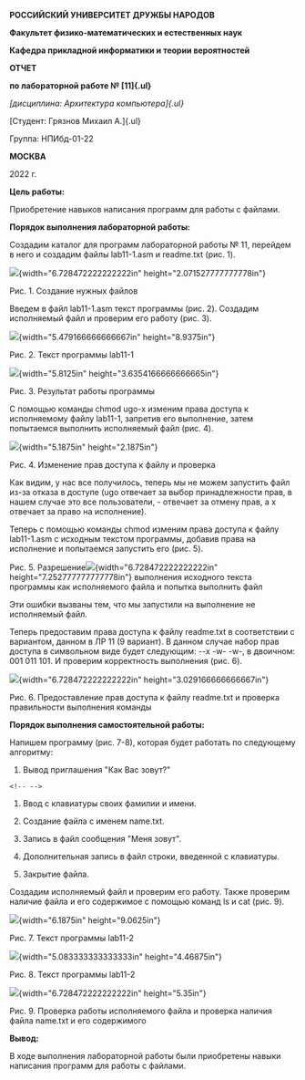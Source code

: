 **РОССИЙСКИЙ УНИВЕРСИТЕТ ДРУЖБЫ НАРОДОВ**

**Факультет физико-математических и естественных наук**

**Кафедра прикладной информатики и теории вероятностей**

**ОТЧЕТ**

**по лабораторной работе № [11]{.ul}**

*[дисциплина: Архитектура компьютера]{.ul}*

[Студент: Грязнов Михаил А.]{.ul}

Группа: НПИбд-01-22

**МОСКВА**

2022 г.

**Цель работы:**

Приобретение навыков написания программ для работы с файлами.

**Порядок выполнения лабораторной работы:**

Создадим каталог для программ лабораторной работы № 11, перейдем в него
и создадим файлы lab11-1.asm и readme.txt (рис. 1).

![](media/image1.png){width="6.728472222222222in"
height="2.071527777777778in"}

Рис. 1. Создание нужных файлов

Введем в файл lab11-1.asm текст программы (рис. 2). Создадим исполняемый
файл и проверим его работу (рис. 3).

![](media/image2.png){width="5.479166666666667in"
height="8.9375in"}

Рис. 2. Текст программы lab11-1

![](media/image3.png){width="5.8125in"
height="3.6354166666666665in"}

Рис. 3. Результат работы программы

С помощью команды chmod ugo-x изменим права доступа к исполняемому файлу
lab11-1, запретив его выполнение, затем попытаемся выполнить исполняемый
файл (рис. 4).

![](media/image4.png){width="5.1875in"
height="2.1875in"}

Рис. 4. Изменение прав доступа к файлу и проверка

Как видим, у нас все получилось, теперь мы не можем запустить файл из-за
отказа в доступе (ugo отвечает за выбор принадлежности прав, в нашем
случае это все пользователи, - отвечает за отмену прав, а x отвечает за
право на исполнение).

Теперь с помощью команды chmod изменим права доступа к файлу lab11-1.asm
с исходным текстом программы, добавив права на исполнение и попытаемся
запустить его (рис. 5).

Рис. 5.
Разрешение![](media/image5.png){width="6.728472222222222in"
height="7.252777777777778in"} выполнения исходного текста программы как
исполняемого файла и попытка выполнить файл

Эти ошибки вызваны тем, что мы запустили на выполнение не исполняемый
файл.

Теперь предоставим права доступа к файлу readme.txt в соответствии с
вариантом, данном в ЛР 11 (9 вариант). В данном случае набор прав
доступа в символьном виде будет следующим: \--x -w- -w-, в двоичном: 001
011 101. И проверим корректность выполнения (рис. 6).

![](media/image6.png){width="6.728472222222222in"
height="3.029166666666667in"}

Рис. 6. Предоставление прав доступа к файлу readme.txt и проверка
правильности выполнения команды

**Порядок выполнения самостоятельной работы:**

Напишем программу (рис. 7-8), которая будет работать по следующему
алгоритму:

1)  Вывод приглашения "Как Вас зовут?"

```{=html}
<!-- -->
```
1)  Ввод с клавиатуры своих фамилии и имени.

2)  Создание файла с именем name.txt.

3)  Запись в файл сообщения "Меня зовут".

4)  Дополнительная запись в файл строки, введенной с клавиатуры.

5)  Закрытие файла.

Создадим исполняемый файл и проверим его работу. Также проверим наличие
файла и его содержимое с помощью команд ls и cat (рис. 9).

![](media/image7.png){width="6.1875in"
height="9.0625in"}

Рис. 7. Текст программы lab11-2

![](media/image8.png){width="5.083333333333333in"
height="4.46875in"}

Рис. 8. Текст программы lab11-2

![](media/image9.png){width="6.728472222222222in"
height="5.35in"}

Рис. 9. Проверка работы исполняемого файла и проверка наличия файла
name.txt и его содержимого

**Вывод:**

В ходе выполнения лабораторной работы были приобретены навыки написания
программ для работы с файлами.
